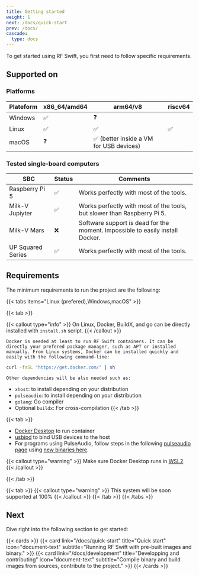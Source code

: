 ```yaml
---
title: Getting started
weight: 1
next: /docs/quick-start
prev: /docs/
cascade:
  type: docs
---
```


To get started using RF Swift, you first need to follow specific requirements.

## Supported on

### Platforms

| Plateform | x86_64/amd64 | arm64/v8                                      | riscv64  |
| --------  | ------------ | --------------------------------------------  | -------- |
| Windows   | ✅           | ❓                                            |          |
| Linux     | ✅           | ✅                                            | ✅       |
| macOS     | ❓           | ✅ (better inside a VM for USB devices)       |          |


### Tested single-board computers


| SBC                  | Status       | Comments                                                                      |
| -------------------- | ------------ | ----------------------------------------------------------------------------  |
| Raspberry Pi 5       | ✅           | Works perfectly with most of the tools.                                       |
| Milk-V Jupiyter      | ✅           | Works perfectly with most of the tools, but slower than Raspberry Pi 5.       |
| Milk-V Mars          | ❌           | Software support is dead for the moment. Impossible to easily install Docker. |
| UP Squared Series    | ✅           | Works perfectly with most of the tools.                                       |

## Requirements

The minimum requirements to run the project are the following:


{{< tabs items="Linux (prefered),Windows,macOS" >}}

  {{< tab >}}

{{< callout type="info" >}}
  On Linux, Docker, BuildX, and go can be directly installed with `install.sh` script.
{{< /callout >}}

    Docker is needed at least to run RF Swift containers. It can be directly your prefered package manager, such as APT or installed manually. From Linux systems, Docker can be installed quickly and easily with the following command-line:

```bash
curl -fsSL "https://get.docker.com/" | sh
```
    Other dependencies will be also needed such as:

  - `xhost`: to install depending on your distribution
  - `pulseaudio`: to install depending on your distribution
  - `golang`: Go compiler 
  - Optional `buildx`: For cross-compilation
  {{< /tab >}}

  {{< tab >}}
  - [Docker Desktop](https://docs.docker.com/desktop/install/windows-install/) to run container
  - [usbipd](https://learn.microsoft.com/en-us/windows/wsl/connect-usb) to bind USB devices to the host
  - For programs using PulseAudio, follow steps in the following [pulseaudio page](https://www.linuxuprising.com/2021/03/how-to-get-sound-pulseaudio-to-work-on.html) using [new binaries here](https://pgaskin.net/pulseaudio-win32/).

  {{< callout type="warning" >}}
    Make sure Docker Desktop runs in [WSL2](https://docs.docker.com/desktop/wsl/#enabling-docker-support-in-wsl-2-distros).
  {{< /callout >}}

  {{< /tab >}}

  {{< tab >}}
{{< callout type="warning" >}}
  This system will be soon supported at 100%
{{< /callout >}}
  {{< /tab >}}
{{< /tabs >}}

## Next

Dive right into the following section to get started:

{{< cards >}}
  {{< card link="/docs/quick-start" title="Quick start" icon="document-text" subtitle="Running RF Swift with pre-built images and binary." >}}
  {{< card link="/docs/development" title="Developping and contributing" icon="document-text" subtitle="Compile binary and build images from sources, contribute to the project." >}}
{{< /cards >}}
